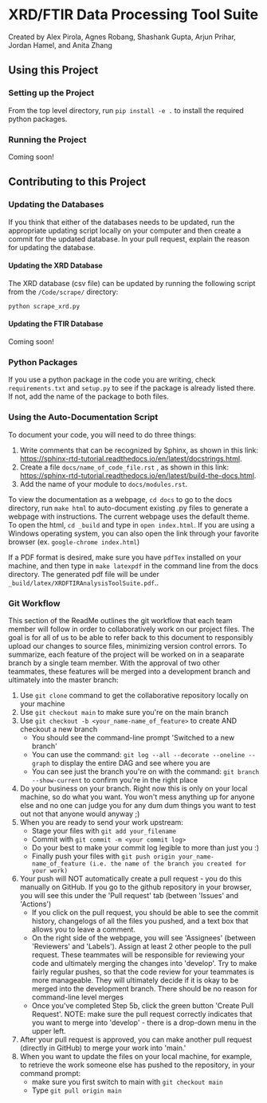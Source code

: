 # XRD/FTIR Data Processing Tool Suite
Created by Alex Pirola, Agnes Robang, Shashank Gupta, Arjun Prihar, Jordan Hamel, and Anita Zhang

## Using this Project

### Setting up the Project

From the top level directory, run `pip install -e .` to install the required python packages.

### Running the Project
Coming soon!

## Contributing to this Project

### Updating the Databases
If you think that either of the databases needs to be updated, run the
appropriate updating script locally on your computer and then create a
commit for the updated database. In your pull request, explain the 
reason for updating the database.

#### Updating the XRD Database
The XRD database (csv file) can be updated by running the following script
from the `/Code/scrape/` directory:
```
python scrape_xrd.py
```

#### Updating the FTIR Database
Coming soon!

### Python Packages
If you use a python package in the code you are writing, check `requirements.txt` and `setup.py` to see if the package is
already listed there. If not, add the name of the package to both files.

### Using the Auto-Documentation Script
To document your code, you will need to do three things:
1. Write comments that can be recognized by Sphinx, as shown in this link: https://sphinx-rtd-tutorial.readthedocs.io/en/latest/docstrings.html.
2. Create a file ```docs/name_of_code_file.rst``` , as shown in this link: https://sphinx-rtd-tutorial.readthedocs.io/en/latest/build-the-docs.html.
3. Add the name of your module to ```docs/modules.rst```.

To view the documentation as a webpage, ```cd docs``` to go to the docs directory, run ```make html``` to auto-document existing .py files to generate a webpage with instructions. The current webpage uses the default theme.
To open the html, ```cd _build``` and type in ```open index.html```. If you are using a Windows operating system, you can also open the link through your favorite browser (ex. ```google-chrome index.html```)

If a PDF format is desired, make sure you have ```pdfTex``` installed on your machine, and then type in ```make latexpdf``` in the command line from the docs directory. The generated pdf file will be under ```_build/latex/XRDFTIRAnalysisToolSuite.pdf```..

### Git Workflow
This section of the ReadMe outlines the git workflow that each team member will follow in order to collaboratively work on our project files. The goal is for all of us to be able to refer back to this document to responsibly upload our changes to source files, minimizing version control errors. To summarize, each feature of the project will be worked on in a seaparate branch by a single team member. With the approval of two other teammates, these features will be merged into a development branch and ultimately into the master branch:

1. Use ```git clone``` command to get the collaborative repository locally on your machine
2. Use ```git checkout main``` to make sure you're on the main branch
3. Use ```git checkout -b <your_name-name_of_feature>``` to create AND checkout a new branch
     * You should see the command-line prompt 'Switched to a new branch'
     * You can use the command: ```git log --all --decorate --oneline --graph``` to display the entire DAG and see where you are
     * You can see just the branch you're on with the command: ```git branch --show-current``` to confirm you're in the right place
4. Do your business on your branch. Right now this is only on your local machine, so do what you want. You won't mess anything up for anyone else and no one can judge you for any dum dum things you want to test out not that anyone would anyway ;)
5. When you are ready to send your work upstream:
     * Stage your files with ```git add your_filename```
     * Commit with ```git commit -m <your commit log>```
     * Do your best to make your commit log legible to more than just you :)
     * Finally push your files with ```git push origin your_name-name_of_feature (i.e. the name of the branch you created for your work)```
6. Your push will NOT automatically create a pull request - you do this manually on GitHub. If you go to the github repository in your browser, you will see this under the 'Pull request' tab (between 'Issues' and 'Actions')
     * If you click on the pull request, you should be able to see the commit history, changelogs of all the files you pushed, and a text box that allows you to leave a comment. 
     * On the right side of the webpage, you will see 'Assignees' (between 'Reviewers' and 'Labels'). Assign at least 2 other people to the pull request. These teammates will be responsible for reviewing your code and ultimately merging the changes into 'develop'. Try to make fairly regular pushes, so that the code review for your teammates is more manageable. They will ultimately decide if it is okay to be merged into the development branch. There should be no reason for command-line level merges
     * Once you've completed Step 5b, click the green button 'Create Pull Request'. NOTE: make sure the pull request correctly indicates that you want to merge into 'develop' - there is a drop-down menu in the upper left. 
7. After your pull request is approved, you can make another pull request (directly in GitHub) to merge your work into 'main.' 
8. When you want to update the files on your local machine, for example, to retrieve the work someone else has pushed to the repository, in your command prompt:
     * make sure you first switch to main with ```git checkout main```
     * Type ```git pull origin main```
